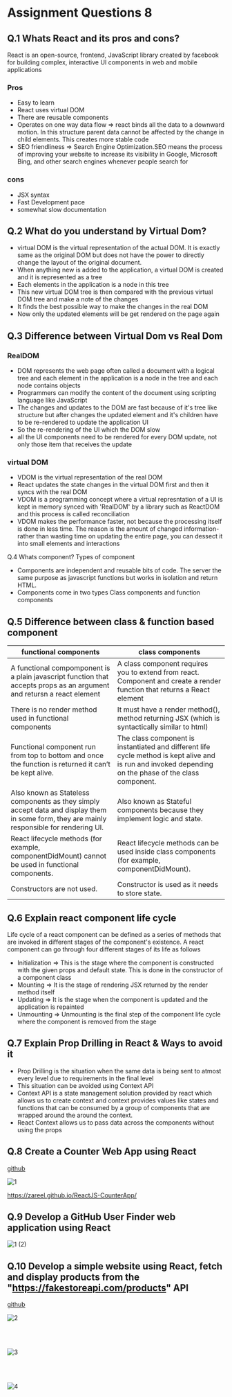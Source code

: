 # Assignment Questions 8

## Q.1 Whats React and its pros and cons?

React is an open-source, frontend, JavaScript library created by facebook for building complex, interactive UI components in web and mobile applications

### Pros

- Easy to learn
- React uses virtual DOM
- There are reusable components
- Operates on one way data flow => react binds all the data to a downward motion. In this structure parent data cannot be affected by the change in child elements. This creates more stable code
- SEO friendliness => Search Engine Optimization.SEO means the process of improving your website to increase its visibility in Google, Microsoft Bing, and other search engines whenever people search for

### cons

- JSX syntax
- Fast Development pace
- somewhat slow documentation

## Q.2 What do you understand by Virtual Dom?

- virtual DOM is the virtual representation of the actual DOM. It is exactly same as the original DOM but does not have the power to directly change the layout of the original document.
- When anything new is added to the application, a virtual DOM is created and it is represented as a tree
- Each elements in the application is a node in this tree
- This new virtual DOM tree is then compared with the previous virtual DOM tree and make a note of the changes
- It finds the best possible way to make the changes in the real DOM
- Now only the updated elements will be get rendered on the page again

## Q.3 Difference between Virtual Dom vs Real Dom

### RealDOM

- DOM represents the web page often called a document with a logical tree and each element in the application is a node in the tree and each node contains objects
- Programmers can modify the content of the document using scripting language like JavaScript
- The changes and updates to the DOM are fast because of it's tree like structure but after changes the updated element and it's children have to be re-rendered to update the application UI
- So the re-rendering of the UI which the DOM slow
- all the UI components need to be rendered for every DOM update, not only those item that receives the update

### virtual DOM

- VDOM is the virtual representation of the real DOM
- React updates the state changes in the virtual DOM first and then it syncs with the real DOM
- VDOM is a programming concept where a virtual represntation of a UI is kept in memory synced with 'RealDOM' by a library such as ReactDOM and this process is called reconciliation
- VDOM makes the performance faster, not because the processing itself is done in less time. The reason is the amount of changed information- rather than wasting time on updating the entire page, you can dessect it into small elements and interactions

Q.4 Whats component? Types of component

- Components are independent and reusable bits of code. The server the same purpose as javascript functions but works in isolation and return HTML.
- Components come in two types Class components and function components

## Q.5 Difference between class & function based component

| functional components                                                                                                                      | class components                                                                                                                                        |
| ------------------------------------------------------------------------------------------------------------------------------------------ | ------------------------------------------------------------------------------------------------------------------------------------------------------- |
| A functional compomponent is a plain javascript function that accepts props as an argument and retursn a react element                     | A class component requires you to extend from react. Component and create a render function that returns a React element                                |
| There is no render method used in functional components                                                                                    | It must have a render method(), method returning JSX (which is syntactically similar to html)                                                           |
| Functional component run from top to bottom and once the function is returned it can’t be kept alive.                                      | The class component is instantiated and different life cycle method is kept alive and is run and invoked depending on the phase of the class component. |
| Also known as Stateless components as they simply accept data and display them in some form, they are mainly responsible for rendering UI. | Also known as Stateful components because they implement logic and state.                                                                               |
| React lifecycle methods (for example, componentDidMount) cannot be used in functional components.                                          | React lifecycle methods can be used inside class components (for example, componentDidMount).                                                           |
| Constructors are not used.                                                                                                                 | Constructor is used as it needs to store state.                                                                                                         |

## Q.6 Explain react component life cycle

Life cycle of a react component can be defined as a series of methods that are invoked in different stages of the component's existence. A react component can go through four different stages of its life as follows

- Initialization => This is the stage where the component is constructed with the given props and default state. This is done in the constructor of a component class
- Mounting => It is the stage of rendering JSX returned by the render method itself
- Updating => It is the stage when the component is updated and the application is repainted
- Unmounting => Unmounting is the final step of the component life cycle where the component is removed from the stage

## Q.7 Explain Prop Drilling in React & Ways to avoid it

- Prop Drilling is the situation when the same data is being sent to atmost every level due to requirements in the final level
- This situation can be avoided using Context API
- Context API is a state management solution provided by react which allows us to create context and context provides values like states and functions that can be consumed by a group of components that are wrapped around the around the context.
- React Context allows us to pass data across the components without using the props

## Q.8 Create a Counter Web App using React

[github](https://github.com/Zareel/ReactJS-CounterApp)

![1](https://github.com/Zareel/PPT-Web-Development-Assignments/assets/110910838/0688d191-caf3-455a-b011-b60057186fcc)

https://zareel.github.io/ReactJS-CounterApp/

## Q.9 Develop a GitHub User Finder web application using React

![1 (2)](https://github.com/Zareel/PPT-Web-Development-Assignments/assets/110910838/4ec3ae7e-2484-4b40-ae4d-769e76433807)

## Q.10 Develop a simple website using React, fetch and display products from the "https://fakestoreapi.com/products" API

[github](https://github.com/Zareel/PPT-Web-Development-Assignments/tree/zareel/assignmentQuestions08/10fake_api)

![2](https://github.com/Zareel/PPT-Web-Development-Assignments/assets/110910838/b7c321fa-d8bd-4afd-b67a-305ee77d4f28)

<br>
<br>

![3](https://github.com/Zareel/PPT-Web-Development-Assignments/assets/110910838/1a993281-cbad-4270-bfee-3a2fe29a48cc)

<br>
<br>

![4](https://github.com/Zareel/PPT-Web-Development-Assignments/assets/110910838/f3a009f8-02f5-43da-ba0c-fa732e5da69d)

<br>
<br>
